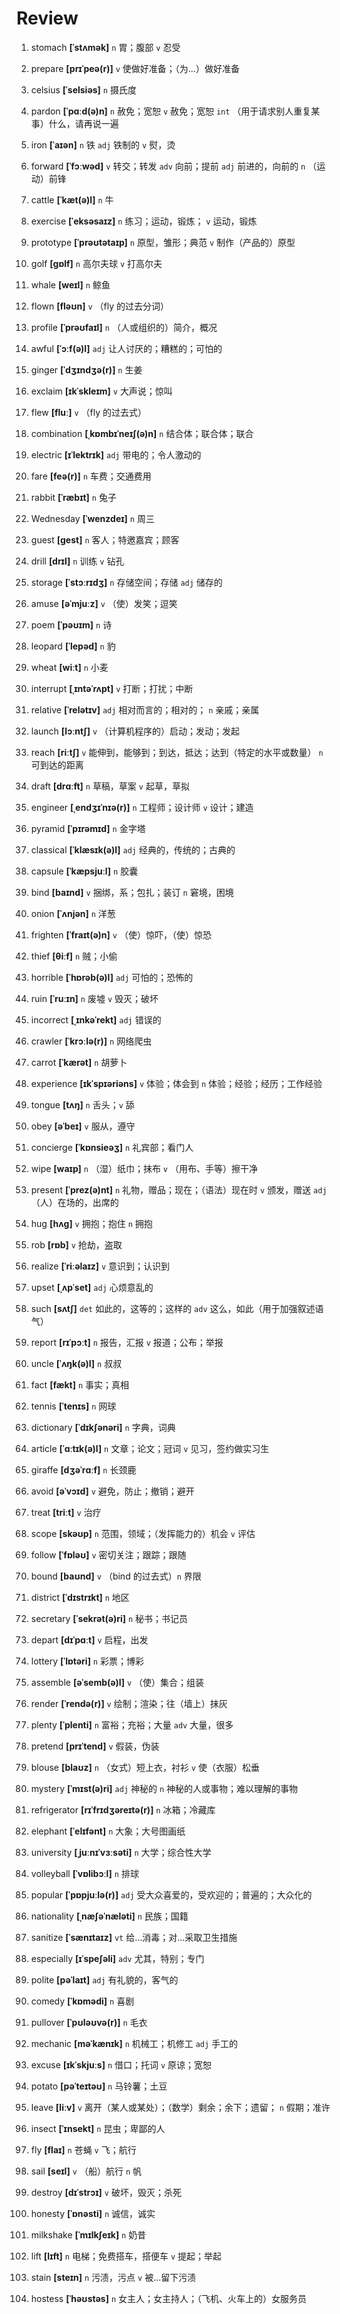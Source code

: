 # Review
1. stomach **[ˈstʌmək]** `n` 胃；腹部 `v` 忍受

2. prepare **[prɪˈpeə(r)]** `v` 使做好准备；（为...）做好准备

3. celsius **[ˈselsiəs]** `n` 摄氏度

4. pardon **[ˈpɑːd(ə)n]** `n` 赦免；宽恕 `v` 赦免；宽恕 `int` （用于请求别人重复某事）什么，请再说一遍

5. iron **[ˈaɪən]** `n` 铁 `adj` 铁制的 `v` 熨，烫

6. forward **[ˈfɔːwəd]** `v` 转交；转发 `adv` 向前；提前 `adj` 前进的，向前的 `n` （运动）前锋

7. cattle **[ˈkæt(ə)l]** `n` 牛

8. exercise **[ˈeksəsaɪz]** `n` 练习；运动，锻炼； `v` 运动，锻炼

9. prototype **[ˈprəʊtətaɪp]** `n` 原型，雏形；典范 `v` 制作（产品的）原型

10. golf **[ɡɒlf]** `n` 高尔夫球 `v` 打高尔夫

11. whale **[weɪl]** `n` 鲸鱼

12. flown **[fləʊn]** `v` （fly 的过去分词）

13. profile **[ˈprəʊfaɪl]** `n` （人或组织的）简介，概况

14. awful **[ˈɔːf(ə)l]** `adj` 让人讨厌的；糟糕的；可怕的

15. ginger **[ˈdʒɪndʒə(r)]** `n` 生姜

16. exclaim **[ɪkˈskleɪm]** `v` 大声说；惊叫

17. flew **[fluː]** `v` （fly 的过去式）

18. combination **[ˌkɒmbɪˈneɪʃ(ə)n]** `n` 结合体；联合体；联合

19. electric **[ɪˈlektrɪk]** `adj` 带电的；令人激动的

20. fare **[feə(r)]** `n` 车费；交通费用

21. rabbit **[ˈræbɪt]** `n` 兔子

22. Wednesday **[ˈwenzdeɪ]** `n` 周三

23. guest **[ɡest]** `n` 客人；特邀嘉宾；顾客

24. drill **[drɪl]** `n` 训练 `v` 钻孔

25. storage **[ˈstɔːrɪdʒ]** `n` 存储空间；存储 `adj` 储存的

26. amuse **[əˈmjuːz]** `v` （使）发笑；逗笑

27. poem **[ˈpəʊɪm]** `n` 诗

28. leopard **[ˈlepəd]** `n` 豹

29. wheat **[wiːt]** `n` 小麦

30. interrupt **[ˌɪntəˈrʌpt]** `v` 打断；打扰；中断

31. relative **[ˈrelətɪv]** `adj` 相对而言的；相对的； `n` 亲戚；亲属

32. launch **[lɔːntʃ]** `v` （计算机程序的）启动；发动；发起

33. reach **[riːtʃ]** `v` 能伸到，能够到；到达，抵达；达到（特定的水平或数量） `n` 可到达的距离

34. draft **[drɑːft]** `n` 草稿，草案 `v` 起草，草拟

35. engineer **[ˌendʒɪˈnɪə(r)]** `n` 工程师；设计师 `v` 设计；建造

36. pyramid **[ˈpɪrəmɪd]** `n` 金字塔

37. classical **[ˈklæsɪk(ə)l]** `adj` 经典的，传统的；古典的

38. capsule **[ˈkæpsjuːl]** `n` 胶囊

39. bind **[baɪnd]** `v` 捆绑，系；包扎；装订 `n` 窘境，困境

40. onion **[ˈʌnjən]** `n` 洋葱

41. frighten **[ˈfraɪt(ə)n]** `v` （使）惊吓，（使）惊恐

42. thief **[θiːf]** `n` 贼；小偷

43. horrible **[ˈhɒrəb(ə)l]** `adj` 可怕的；恐怖的

44. ruin **[ˈruːɪn]** `n` 废墟 `v` 毁灭；破坏

45. incorrect **[ˌɪnkəˈrekt]** `adj` 错误的

46. crawler **[ˈkrɔːlə(r)]** `n` 网络爬虫

47. carrot **[ˈkærət]** `n` 胡萝卜

48. experience **[ɪkˈspɪəriəns]** `v` 体验；体会到 `n` 体验；经验；经历；工作经验

49. tongue **[tʌŋ]** `n` 舌头；`v` 舔

50. obey **[əˈbeɪ]** `v` 服从，遵守

51. concierge **[ˈkɒnsieəʒ]** `n` 礼宾部；看门人

52. wipe **[waɪp]** `n` （湿）纸巾；抹布 `v` （用布、手等）擦干净

53. present **[ˈprez(ə)nt]** `n` 礼物，赠品；现在；（语法）现在时 `v` 颁发，赠送 `adj` （人）在场的，出席的

54. hug **[hʌɡ]** `v` 拥抱；抱住 `n` 拥抱

55. rob **[rɒb]** `v` 抢劫，盗取

56. realize **[ˈriːəlaɪz]** `v` 意识到；认识到

57. upset **[ˌʌpˈset]** `adj` 心烦意乱的

58. such **[sʌtʃ]** `det` 如此的，这等的；这样的 `adv` 这么，如此（用于加强叙述语气）

59. report **[rɪˈpɔːt]** `n` 报告，汇报 `v` 报道；公布；举报

60. uncle **[ˈʌŋk(ə)l]** `n` 叔叔

61. fact **[fækt]** `n` 事实；真相

62. tennis **[ˈtenɪs]** `n` 网球

63. dictionary **[ˈdɪkʃənəri]** `n` 字典，词典

64. article **[ˈɑːtɪk(ə)l]** `n` 文章；论文；冠词 `v` 见习，签约做实习生

65. giraffe **[dʒəˈrɑːf]** `n` 长颈鹿

66. avoid **[əˈvɔɪd]** `v` 避免，防止；撤销；避开

67. treat **[triːt]** `v` 治疗

68. scope **[skəʊp]** `n` 范围，领域；（发挥能力的）机会 `v` 评估

69. follow **[ˈfɒləʊ]** `v` 密切关注；跟踪；跟随

70. bound **[baʊnd]** `v` （bind 的过去式）`n` 界限

71. district **[ˈdɪstrɪkt]** `n` 地区

72. secretary **[ˈsekrət(ə)ri]** `n` 秘书；书记员

73. depart **[dɪˈpɑːt]** `v` 启程，出发

74. lottery **[ˈlɒtəri]** `n` 彩票；博彩

75. assemble **[əˈsemb(ə)l]** `v` （使）集合；组装

76. render **[ˈrendə(r)]** `v` 绘制；渲染；往（墙上）抹灰

77. plenty **[ˈplenti]** `n` 富裕；充裕；大量 `adv` 大量，很多

78. pretend **[prɪˈtend]** `v` 假装，伪装

79. blouse **[blaʊz]** `n` （女式）短上衣，衬衫 `v` 使（衣服）松垂

80. mystery **[ˈmɪst(ə)ri]** `adj` 神秘的 `n` 神秘的人或事物；难以理解的事物

81. refrigerator **[rɪˈfrɪdʒəreɪtə(r)]** `n` 冰箱；冷藏库

82. elephant **[ˈelɪfənt]** `n` 大象；大号图画纸

83. university **[ˌjuːnɪˈvɜːsəti]** `n` 大学；综合性大学

84. volleyball **[ˈvɒlibɔːl]** `n` 排球

85. popular **[ˈpɒpjuːlə(r)]** `adj` 受大众喜爱的，受欢迎的；普遍的；大众化的

86. nationality **[ˌnæʃəˈnæləti]** `n` 民族；国籍

87. sanitize **[ˈsænɪtaɪz]** `vt` 给...消毒；对...采取卫生措施

88. especially **[ɪˈspeʃəli]** `adv` 尤其，特别；专门

89. polite **[pəˈlaɪt]** `adj` 有礼貌的，客气的

90. comedy **[ˈkɒmədi]** `n` 喜剧

91. pullover **[ˈpʊləʊvə(r)]** `n` 毛衣

92. mechanic **[məˈkænɪk]** `n` 机械工；机修工 `adj` 手工的

93. excuse **[ɪkˈskjuːs]** `n` 借口；托词 `v` 原谅；宽恕

94. potato **[pəˈteɪtəʊ]** `n` 马铃薯；土豆

95. leave **[liːv]** `v` 离开（某人或某处）；（数学）剩余；余下；遗留； `n` 假期；准许

96. insect **[ˈɪnsekt]** `n` 昆虫；卑鄙的人

97. fly **[flaɪ]** `n` 苍蝇 `v` 飞；航行

98. sail **[seɪl]** `v` （船）航行 `n` 帆

99. destroy **[dɪˈstrɔɪ]** `v` 破坏，毁灭；杀死

100. honesty **[ˈɒnəsti]** `n` 诚信，诚实

101. milkshake **[ˈmɪlkʃeɪk]** `n` 奶昔

102. lift **[lɪft]** `n` 电梯；免费搭车，搭便车 `v` 提起；举起

103. stain **[steɪn]** `n` 污渍，污点 `v` 被...留下污渍

104. hostess **[ˈhəʊstəs]** `n` 女主人；女主持人；（飞机、火车上的）女服务员

